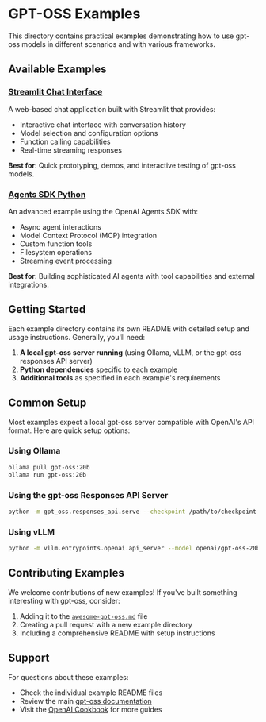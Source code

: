 # GPT-OSS Examples

This directory contains practical examples demonstrating how to use gpt-oss models in different scenarios and with various frameworks.

## Available Examples

### [Streamlit Chat Interface](./streamlit/)
A web-based chat application built with Streamlit that provides:
- Interactive chat interface with conversation history
- Model selection and configuration options
- Function calling capabilities
- Real-time streaming responses

**Best for**: Quick prototyping, demos, and interactive testing of gpt-oss models.

### [Agents SDK Python](./agents-sdk-python/)
An advanced example using the OpenAI Agents SDK with:
- Async agent interactions
- Model Context Protocol (MCP) integration
- Custom function tools
- Filesystem operations
- Streaming event processing

**Best for**: Building sophisticated AI agents with tool capabilities and external integrations.

## Getting Started

Each example directory contains its own README with detailed setup and usage instructions. Generally, you'll need:

1. **A local gpt-oss server running** (using Ollama, vLLM, or the gpt-oss responses API server)
2. **Python dependencies** specific to each example
3. **Additional tools** as specified in each example's requirements

## Common Setup

Most examples expect a local gpt-oss server compatible with OpenAI's API format. Here are quick setup options:

### Using Ollama
```bash
ollama pull gpt-oss:20b
ollama run gpt-oss:20b
```

### Using the gpt-oss Responses API Server
```bash
python -m gpt_oss.responses_api.serve --checkpoint /path/to/checkpoint --port 11434
```

### Using vLLM
```bash
python -m vllm.entrypoints.openai.api_server --model openai/gpt-oss-20b --port 11434
```

## Contributing Examples

We welcome contributions of new examples! If you've built something interesting with gpt-oss, consider:

1. Adding it to the [`awesome-gpt-oss.md`](../awesome-gpt-oss.md) file
2. Creating a pull request with a new example directory
3. Including a comprehensive README with setup instructions

## Support

For questions about these examples:
- Check the individual example README files
- Review the main [gpt-oss documentation](../README.md)
- Visit the [OpenAI Cookbook](https://cookbook.openai.com/topic/gpt-oss) for more guides